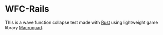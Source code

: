# WFC-Rails

This is a wave function collapse test made with [Rust](https://www.rust-lang.org/) using lightweight game library [Macroquad](https://macroquad.rs/).
